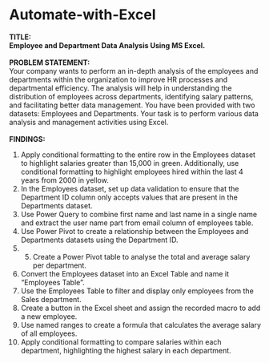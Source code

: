 # Automate-with-Excel
<b>TITLE:
<br>
Employee and Department Data Analysis Using MS Excel.</b>
<br><br>
<b>PROBLEM STATEMENT:</b>
<br>
Your company wants to perform an in-depth analysis of the employees and departments within the organization to
improve HR processes and departmental efficiency. The analysis will help in understanding the distribution of employees
across departments, identifying salary patterns, and facilitating better data management. You have been provided with two
datasets: Employees and Departments. Your task is to perform various data analysis and management activities using
Excel.
<br><br>
<b>FINDINGS:</b>
<br>
1. Apply conditional formatting to the entire row in the Employees dataset to highlight salaries greater than 15,000 in
green. Additionally, use conditional formatting to highlight employees hired within the last 4 years from 2000 in yellow.
2. In the Employees dataset, set up data validation to ensure that the Department ID column only accepts values that are
present in the Departments dataset.
3. Use Power Query to combine first name and last name in a single name and extract the user name part from email
column of employees table.
4. Use Power Pivot to create a relationship between the Employees and Departments datasets using the Department ID.
5. 5. Create a Power Pivot table to analyse the total and average salary per department.
6. Convert the Employees dataset into an Excel Table and name it “Employees Table”.
7. Use the Employees Table to filter and display only employees from the Sales department.
8. Create a button in the Excel sheet and assign the recorded macro to add a new employee.
9. Use named ranges to create a formula that calculates the average salary of all employees.
10. Apply conditional formatting to compare salaries within each department, highlighting the highest salary in each
department.
